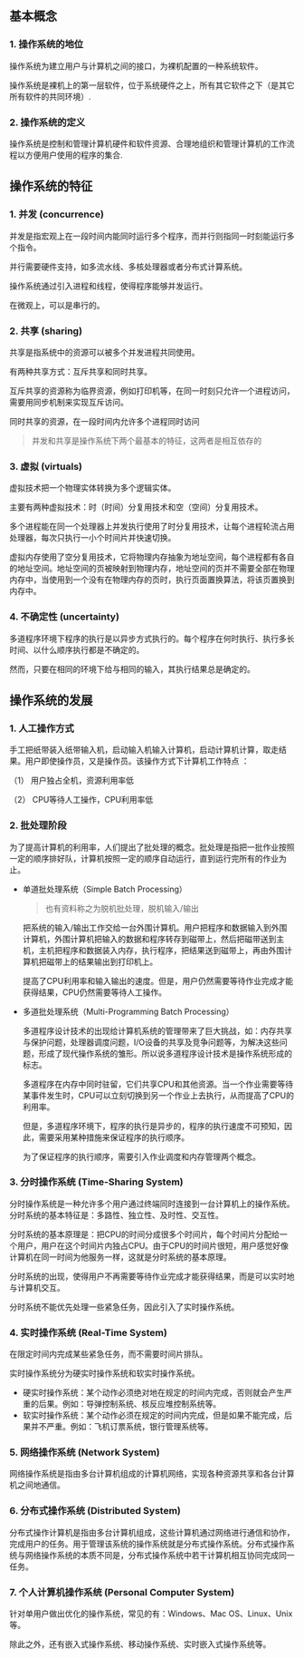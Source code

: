 ## 基本概念

### 1. 操作系统的地位

操作系统为建立用户与计算机之间的接口，为裸机配置的一种系统软件。

操作系统是裸机上的第一层软件，位于系统硬件之上，所有其它软件之下（是其它所有软件的共同环境）.

### 2. 操作系统的定义

操作系统是控制和管理计算机硬件和软件资源、合理地组织和管理计算机的工作流程以方便用户使用的程序的集合.

## 操作系统的特征

### 1. 并发 (concurrence)

并发是指宏观上在一段时间内能同时运行多个程序，而并行则指同一时刻能运行多个指令。

并行需要硬件支持，如多流水线、多核处理器或者分布式计算系统。

操作系统通过引入进程和线程，使得程序能够并发运行。

在微观上，可以是串行的。

### 2. 共享 (sharing)

共享是指系统中的资源可以被多个并发进程共同使用。

有两种共享方式：互斥共享和同时共享。

互斥共享的资源称为临界资源，例如打印机等，在同一时刻只允许一个进程访问，需要用同步机制来实现互斥访问。

同时共享的资源，在一段时间内允许多个进程同时访问

>并发和共享是操作系统下两个最基本的特征，这两者是相互依存的

### 3. 虚拟 (virtuals)

虚拟技术把一个物理实体转换为多个逻辑实体。

主要有两种虚拟技术：时（时间）分复用技术和空（空间）分复用技术。

多个进程能在同一个处理器上并发执行使用了时分复用技术，让每个进程轮流占用处理器，每次只执行一小个时间片并快速切换。

虚拟内存使用了空分复用技术，它将物理内存抽象为地址空间，每个进程都有各自的地址空间。地址空间的页被映射到物理内存，地址空间的页并不需要全部在物理内存中，当使用到一个没有在物理内存的页时，执行页面置换算法，将该页置换到内存中。

### 4. 不确定性 (uncertainty)

多道程序环境下程序的执行是以异步方式执行的。每个程序在何时执行、执行多长时间、以什么顺序执行都是不确定的。

然而，只要在相同的环境下给与相同的输入，其执行结果总是确定的。

## 操作系统的发展

### 1. 人工操作方式
  
手工把纸带装入纸带输入机，启动输入机输入计算机，启动计算机计算，取走结果。用户即使操作员，又是操作员。该操作方式下计算机工作特点 ：

（1） 用户独占全机，资源利用率低

（2） CPU等待人工操作，CPU利用率低

### 2. 批处理阶段

为了提高计算机的利用率，人们提出了批处理的概念。批处理是指把一批作业按照一定的顺序排好队，计算机按照一定的顺序自动运行，直到运行完所有的作业为止。

- 单道批处理系统（Simple Batch Processing）

    > 也有资料称之为脱机批处理，脱机输入/输出

    把系统的输入/输出工作交给一台外围计算机。用户把程序和数据输入到外围计算机，外围计算机把输入的数据和程序转存到磁带上，然后把磁带送到主机，主机把程序和数据装入内存，执行程序，把结果送到磁带上，再由外围计算机把磁带上的结果输出到打印机上。

    提高了CPU利用率和输入输出的速度。但是，用户仍然需要等待作业完成才能获得结果，CPU仍然需要等待人工操作。

- 多道批处理系统（Multi-Programming Batch Processing）

    多道程序设计技术的出现给计算机系统的管理带来了巨大挑战，如：内存共享与保护问题，处理器调度问题，I/O设备的共享及竞争问题等，为解决这些问题，形成了现代操作系统的雏形。所以说多道程序设计技术是操作系统形成的标志。

    多道程序在内存中同时驻留，它们共享CPU和其他资源。当一个作业需要等待某事件发生时，CPU可以立刻切换到另一个作业上去执行，从而提高了CPU的利用率。

    但是，多道程序环境下，程序的执行是异步的，程序的执行速度不可预知，因此，需要采用某种措施来保证程序的执行顺序。

    为了保证程序的执行顺序，需要引入作业调度和内存管理两个概念。

### 3. 分时操作系统 (Time-Sharing System)

分时操作系统是一种允许多个用户通过终端同时连接到一台计算机上的操作系统。分时系统的基本特征是：多路性、独立性、及时性、交互性。

分时系统的基本原理是：把CPU的时间分成很多个时间片，每个时间片分配给一个用户，用户在这个时间片内独占CPU。由于CPU的时间片很短，用户感觉好像计算机在同一时间为他服务一样，这就是分时系统的基本原理。

分时系统的出现，使得用户不再需要等待作业完成才能获得结果，而是可以实时地与计算机交互。
     
分时系统不能优先处理一些紧急任务，因此引入了实时操作系统。

### 4. 实时操作系统 (Real-Time System)

在限定时间内完成某些紧急任务，而不需要时间片排队。

实时操作系统分为硬实时操作系统和软实时操作系统。

- 硬实时操作系统：某个动作必须绝对地在规定的时间内完成，否则就会产生严重的后果。例如：导弹控制系统、核反应堆控制系统等。
- 软实时操作系统：某个动作必须在规定的时间内完成，但是如果不能完成，后果并不严重。例如：飞机订票系统，银行管理系统等。

### 5. 网络操作系统 (Network System)

网络操作系统是指由多台计算机组成的计算机网络，实现各种资源共享和各台计算机之间地通信。

### 6. 分布式操作系统 (Distributed System)

分布式操作计算机是指由多台计算机组成，这些计算机通过网络进行通信和协作，完成用户的任务。用于管理该系统的操作系统就是分布式操作系统。分布式操作系统与网络操作系统的本质不同是，分布式操作系统中若干计算机相互协同完成同一任务。

### 7. 个人计算机操作系统 (Personal Computer System)

针对单用户做出优化的操作系统，常见的有：Windows、Mac OS、Linux、Unix等。

除此之外，还有嵌入式操作系统、移动操作系统、实时嵌入式操作系统等。